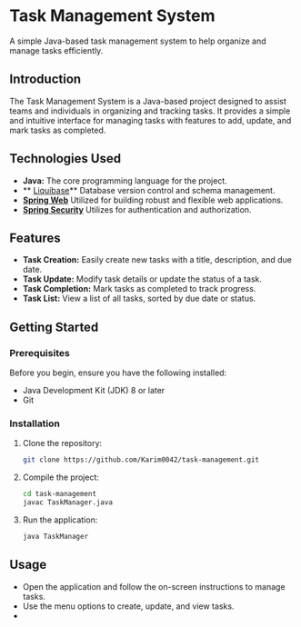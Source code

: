 # Task Management System
A simple Java-based task management system to help organize and manage tasks efficiently.
## Introduction

The Task Management System is a Java-based project designed to assist teams and individuals in organizing and tracking tasks. It provides a simple and intuitive interface for managing tasks with features to add, update, and mark tasks as completed.
## Technologies Used

- **Java:** The core programming language for the project.
- ** [Liquibase](https://www.liquibase.org/)** Database version control and schema management.
- **[Spring Web](https://spring.io/projects/spring-framework)** Utilized for building robust and flexible web applications.
- **[Spring Security](https://spring.io/projects/spring-security)** Utilizes for authentication and authorization.

## Features

- **Task Creation:** Easily create new tasks with a title, description, and due date.
- **Task Update:** Modify task details or update the status of a task.
- **Task Completion:** Mark tasks as completed to track progress.
- **Task List:** View a list of all tasks, sorted by due date or status.

## Getting Started

### Prerequisites

Before you begin, ensure you have the following installed:

- Java Development Kit (JDK) 8 or later
- Git

### Installation

1. Clone the repository:

    ```bash
    git clone https://github.com/Karim0042/task-management.git
    ```

2. Compile the project:

    ```bash
    cd task-management
    javac TaskManager.java
    ```

3. Run the application:

    ```bash
    java TaskManager
    ```

## Usage

- Open the application and follow the on-screen instructions to manage tasks.
- Use the menu options to create, update, and view tasks.
- 
